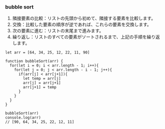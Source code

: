 ### bubble sort

1. 隣接要素の比較：リストの先頭から初めて、隣接する要素を比較します。
2. 交換：比較した要素の順序が逆であれば、これらの要素を交換します。
3. 次の要素に進む：リストの末尾まで進みます。
4. 繰り返し：リストのすべての要素がソートされるまで、上記の手順を繰り返します。

```
let arr = [64, 34, 25, 12, 22, 11, 90]

function bubbleSort(arr) {
  for(let i = 0; i < arr.length - 1; i++){
    for(let j = 0; j < arr.length - i - 1; j++){
      if(arr[j] < arr[j+1]){
        let temp = arr[j]
        arr[j] = arr[j+1]
        arr[j+1] = temp
      }
    }
  }
}

bubbleSort(arr)
console.log(arr)
// [90, 64, 34, 25, 22, 12, 11]
```

